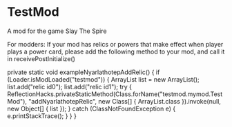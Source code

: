 # TestMod
A mod for the game Slay The Spire


For modders:
If your mod has relics or powers that make effect when player plays a power card, please add the following method to your mod, and call it in receivePostInitialize()

private static void exampleNyarlathotepAddRelic() {
	if (Loader.isModLoaded("testmod")) {
		ArrayList<String> list = new ArrayList<String>();
		list.add("relic id0");
		list.add("relic id1");
		try {
			ReflectionHacks.privateStaticMethod(Class.forName("testmod.mymod.TestMod"), "addNyarlathotepRelic",
					new Class[] { ArrayList.class }).invoke(null, new Object[] { list });
		} catch (ClassNotFoundException e) {
			e.printStackTrace();
		}
	}
}

